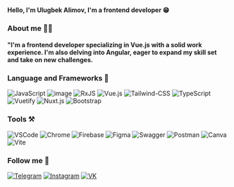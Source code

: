 <!-- [![Header](https://github.com/UlugbekAlimov/UlugbekAlimov/blob/main/assets/image.png)]() -->
#### Hello, I'm Ulugbek Alimov, I'm a frontend developer 😁 

### About me 🙋‍♂️
#### "I'm a frontend developer specializing in Vue.js with a solid work experience. I'm also delving into Angular, eager to expand my skill set and take on new challenges.

### Language and Frameworks 📝
![JavaScript](https://img.shields.io/badge/-JavaScript-F7DF1E?style=for-the-badge&logo=javascript&logoColor=000000)
![image](https://img.shields.io/badge/Angular-20232A?style=for-the-badge&logo=angular&logoColor=61DAFB) 
<img alt="RxJS" src="https://img.shields.io/badge/rxjs-%23B7178C.svg?style=for-the-badge&logo=reactivex&logoColor=white" />
![Vue.js](https://img.shields.io/badge/-Vue.js-42b883?style=for-the-badge&logo=vue.js&logoColor=000000)
![Tailwind-CSS](https://img.shields.io/badge/Tailwind_CSS-38B2AC?style=for-the-badge&logo=tailwind-css&logoColor=white)
![TypeScript](https://img.shields.io/badge/-TypeScript-007ACC?style=for-the-badge&logo=TypeScript&logoColor=000000)
![Vuetify](https://img.shields.io/badge/-Vuetify-00C58E?style=for-the-badge&logo=Vuetify&logoColor=000000)
![Nuxt.js](https://img.shields.io/badge/-Nuxt.js-00C58E?style=for-the-badge&logo=Nuxt.js&logoColor=000000)
![Bootstrap](https://img.shields.io/badge/-Bootstrap-555555?style=for-the-badge&logo=Bootstrap&logoColor=000000)

### Tools ⚒️

![VSCode](https://img.shields.io/badge/-VSCode-007ACC?style=for-the-badge&logo=VSCode&logoColor=000000)
![Chrome](https://img.shields.io/badge/-Chrome-ffffff?style=for-the-badge&logo=chrome&logoColor=000000)
![Firebase](https://img.shields.io/badge/-Firebase-FFA611?style=for-the-badge&logo=Firebase&logoColor=000000)
![Figma](https://img.shields.io/badge/-Figma-000000?style=for-the-badge&logo=Figma&logoColor=FF0000)
![Swagger](https://img.shields.io/badge/-Swagger-85EA2D?style=for-the-badge&logo=Swagger&logoColor=000000)
![Postman](https://img.shields.io/badge/-Postman-FF6C37?style=for-the-badge&logo=Postman&logoColor=000000)
![Canva](https://img.shields.io/badge/-Canva-FF7A73?style=for-the-badge&logo=Canva&logoColor=000000)
![Vite](https://img.shields.io/badge/-Vite-ffffff?style=for-the-badge&logo=Vite&logoColor=000000)


### Follow me 📲
[![Telegram](https://img.shields.io/badge/-Telegram-007ACC?style=for-the-badge&logo=Telegram&logoColor=000000)](https://t.me/Al1mov2004)
[![Instagram](https://img.shields.io/badge/-Instagram-833AB4?style=for-the-badge&logo=Instagram&logoColor=000000)](https://www.instagram.com/al1mov_ulugbek?igsh=d2hiMnUzenptZXJm)
[![VK](https://img.shields.io/badge/-VK-4A76A8?style=for-the-badge&logo=VK&logoColor=000000)](https://vk.com/id708889714)
